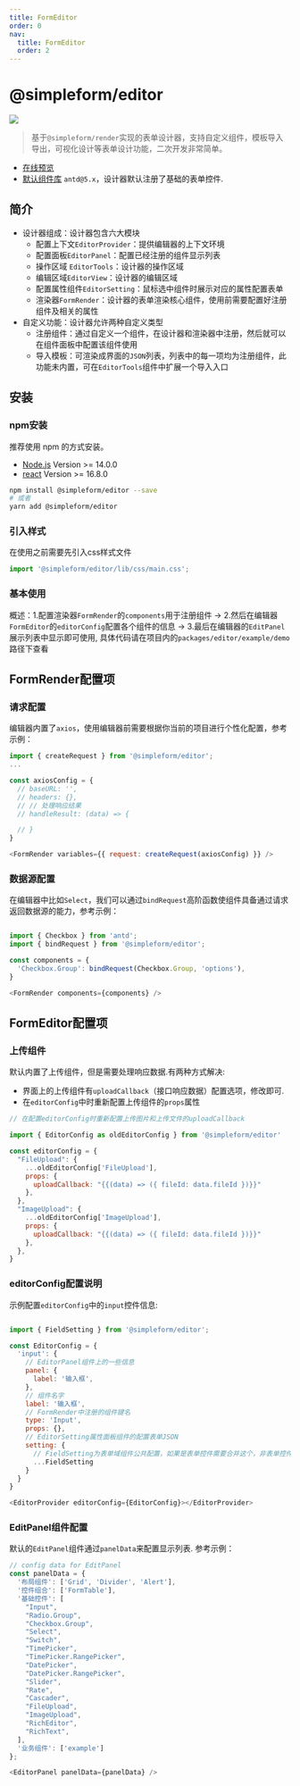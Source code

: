 ```yaml
---
title: FormEditor
order: 0
nav:
  title: FormEditor
  order: 2
---
```


# @simpleform/editor
[![](https://img.shields.io/badge/version-4.1.3-green)](https://www.npmjs.com/package/@simpleform/editor)

> 基于`@simpleform/render`实现的表单设计器，支持自定义组件，模板导入导出，可视化设计等表单设计功能，二次开发非常简单。

* [在线预览](https://mezhanglei.github.io/simpleform/demo/#/)
* [默认组件库](https://ant.design/index-cn/) `antd@5.x`，设计器默认注册了基础的表单控件.

## 简介
- 设计器组成：设计器包含六大模块
  * 配置上下文`EditorProvider`：提供编辑器的上下文环境
  * 配置面板`EditorPanel`：配置已经注册的组件显示列表
  * 操作区域 `EditorTools`：设计器的操作区域
  * 编辑区域`EditorView`：设计器的编辑区域
  * 配置属性组件`EditorSetting`：鼠标选中组件时展示对应的属性配置表单
  * 渲染器`FormRender`：设计器的表单渲染核心组件，使用前需要配置好注册组件及相关的属性
- 自定义功能：设计器允许两种自定义类型
  * 注册组件：通过自定义一个组件，在设计器和渲染器中注册，然后就可以在组件面板中配置该组件使用
  * 导入模板：可渲染成界面的`JSON`列表，列表中的每一项均为注册组件，此功能未内置，可在`EditorTools`组件中扩展一个导入入口

## 安装

### npm安装
推荐使用 npm 的方式安装。
- [Node.js](https://nodejs.org/en/) Version >= 14.0.0
- [react](https://react.docschina.org/) Version >= 16.8.0
```bash
npm install @simpleform/editor --save
# 或者
yarn add @simpleform/editor
```

### 引入样式
在使用之前需要先引入css样式文件
```javascript
import '@simpleform/editor/lib/css/main.css';
```
### 基本使用
概述：1.配置渲染器`FormRender`的`components`用于注册组件 → 2.然后在编辑器`FormEditor`的`editorConfig`配置各个组件的信息 → 3.最后在编辑器的`EditPanel`展示列表中显示即可使用, 具体代码请在项目内的`packages/editor/example/demo`路径下查看
<code src="../../src/editor/FormEditor/index.tsx"></code>

## FormRender配置项

### 请求配置
编辑器内置了`axios`，使用编辑器前需要根据你当前的项目进行个性化配置，参考示例：
```javascript
import { createRequest } from '@simpleform/editor';
...

const axiosConfig = {
  // baseURL: '',
  // headers: {},
  // // 处理响应结果
  // handleResult: (data) => {

  // }
}

<FormRender variables={{ request: createRequest(axiosConfig) }} />
```

### 数据源配置
在编辑器中比如`Select`，我们可以通过`bindRequest`高阶函数使组件具备通过请求返回数据源的能力，参考示例：
```javascript

import { Checkbox } from 'antd';
import { bindRequest } from '@simpleform/editor';

const components = {
  'Checkbox.Group': bindRequest(Checkbox.Group, 'options'),
}

<FormRender components={components} />

```

## FormEditor配置项

### 上传组件
默认内置了上传组件，但是需要处理响应数据.有两种方式解决:
- 界面上的上传组件有`uploadCallback`（接口响应数据）配置选项，修改即可.
- 在`editorConfig`中时重新配置上传组件的`props`属性
```javascript
// 在配置editorConfig时重新配置上传图片和上传文件的uploadCallback

import { EditorConfig as oldEditorConfig } from '@simpleform/editor'

const editorConfig = {
  "FileUpload": {
    ...oldEditorConfig['FileUpload'],
    props: {
      uploadCallback: "{{(data) => ({ fileId: data.fileId })}}"
    },
  },
  "ImageUpload": {
    ...oldEditorConfig['ImageUpload'],
    props: {
      uploadCallback: "{{(data) => ({ fileId: data.fileId })}}"
    },
  },
}
```

### editorConfig配置说明
示例配置`editorConfig`中的`input`控件信息:
```javascript

import { FieldSetting } from '@simpleform/editor';

const EditorConfig = {
  'input': {
    // EditorPanel组件上的一些信息
    panel: {
      label: '输入框',
    },
    // 组件名字
    label: '输入框',
    // FormRender中注册的组件键名
    type: 'Input',
    props: {},
    // EditorSetting属性面板组件的配置表单JSON
    setting: {
      // FieldSetting为表单域组件公共配置，如果是表单控件需要合并这个，非表单控件无需合并此表单JSON
      ...FieldSetting
    }
  }
}

<EditorProvider editorConfig={EditorConfig}></EditorProvider>
```

### EditPanel组件配置
默认的`EditPanel`组件通过`panelData`来配置显示列表. 参考示例：
```javascript
// config data for EditPanel
const panelData = {
  '布局组件': ['Grid', 'Divider', 'Alert'],
  '控件组合': ['FormTable'],
  '基础控件': [
    "Input",
    "Radio.Group",
    "Checkbox.Group",
    "Select",
    "Switch",
    "TimePicker",
    "TimePicker.RangePicker",
    "DatePicker",
    "DatePicker.RangePicker",
    "Slider",
    "Rate",
    "Cascader",
    "FileUpload",
    "ImageUpload",
    "RichEditor",
    "RichText",
  ],
  '业务组件': ['example']
};

<EditorPanel panelData={panelData} />
```

